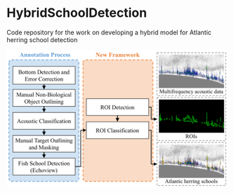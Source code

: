 # HybridSchoolDetection
Code repository for the work on developing a hybrid model for Atlantic herring school detection

![Framework](images/pipeline.png)

